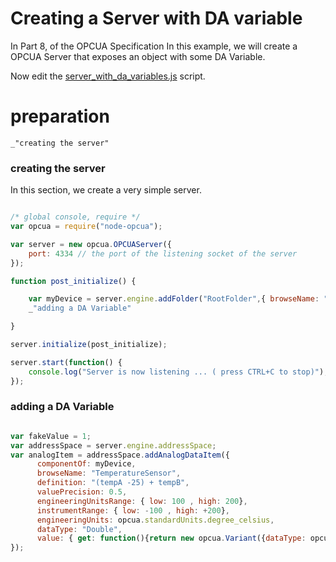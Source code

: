 
# Creating a Server with DA variable

In Part 8, of the OPCUA Specification
In this example, we will create a OPCUA Server that exposes an object with some DA Variable.


Now edit the [server_with_da_variables.js](#preparation "save:") script.

# preparation

    _"creating the server"

### creating the server

In this section, we create a very simple server.

``` javascript

/* global console, require */
var opcua = require("node-opcua");

var server = new opcua.OPCUAServer({
    port: 4334 // the port of the listening socket of the server
});

function post_initialize() {

    var myDevice = server.engine.addFolder("RootFolder",{ browseName: "MyDevice"});
    _"adding a DA Variable"

} 

server.initialize(post_initialize);

server.start(function() {
    console.log("Server is now listening ... ( press CTRL+C to stop)");
});

```


### adding a DA Variable

``` javascript

var fakeValue = 1;
var addressSpace = server.engine.addressSpace;
var analogItem = addressSpace.addAnalogDataItem({
      componentOf: myDevice,
      browseName: "TemperatureSensor",
      definition: "(tempA -25) + tempB",
      valuePrecision: 0.5,
      engineeringUnitsRange: { low: 100 , high: 200},
      instrumentRange: { low: -100 , high: +200},
      engineeringUnits: opcua.standardUnits.degree_celsius,
      dataType: "Double",
      value: { get: function(){return new opcua.Variant({dataType: opcua.DataType.Double , value: fakeValue}); } }
});
```
